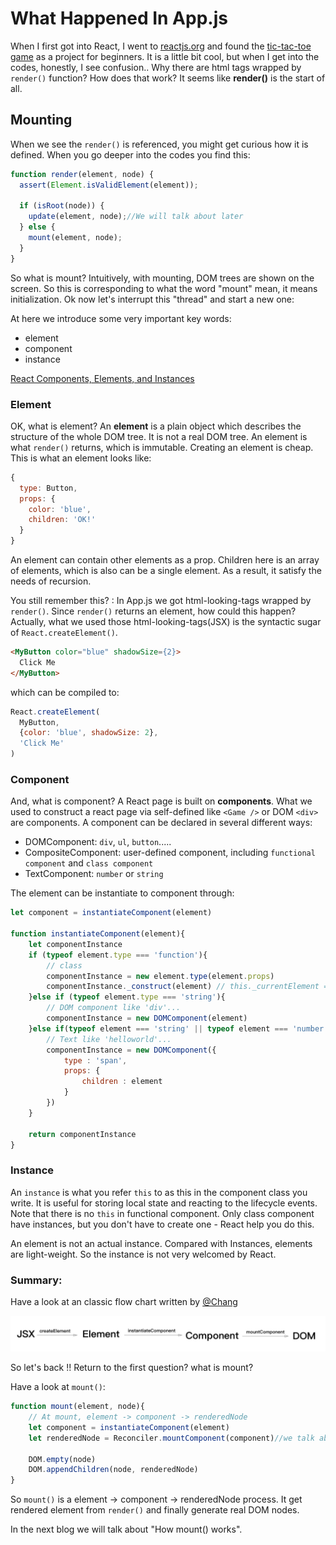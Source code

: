 # What Happened In App.js

When I first got into React, I went to [reactjs.org](reactjs.org) and found the [tic-tac-toe game](https://reactjs.org/tutorial/tutorial.html#what-are-we-building) as a project for beginners. It is a little bit cool, but when I get into the codes, honestly, I see confusion.. Why there are html tags wrapped by `render()` function? How does that work? It seems like **render()** is the start of all.

## Mounting

When we see the `render()` is referenced, you might get curious how it is defined. When you go deeper into the codes you find this:

```js
function render(element, node) {
  assert(Element.isValidElement(element));

  if (isRoot(node)) {
    update(element, node);//We will talk about later
  } else {
    mount(element, node);
  }
}
```

So what is mount? Intuitively, with mounting, DOM trees are shown on the screen. So this is corresponding to what the word "mount" mean, it means initialization. Ok now let's interrupt this "thread" and start a new one:

At here we introduce some very important key words:
* element
* component
* instance

[React Components, Elements, and Instances](https://reactjs.org/blog/2015/12/18/react-components-elements-and-instances.html)

### Element

OK, what is element? An **element** is a plain object which describes the structure of the whole DOM tree. It is not a real DOM tree. An element is what `render()` returns, which is immutable. Creating an element is cheap. This is what an element looks like:

```js
{
  type: Button,
  props: {
    color: 'blue',
    children: 'OK!'
  }
}
```

 An element can contain other elements as a prop. Children here is an array of elements, which is also can be a single element. As a result, it satisfy the needs of recursion.

You still remember this? : In App.js we got html-looking-tags wrapped by `render()`. Since `render()` returns an element, how could this happen? Actually, what we used those html-looking-tags(JSX) is the syntactic sugar of `React.createElement()`. 
```html
<MyButton color="blue" shadowSize={2}>
  Click Me
</MyButton>
```
which can be compiled to:

```js
React.createElement(
  MyButton,
  {color: 'blue', shadowSize: 2},
  'Click Me'
)
```
### Component

And, what is component? A React page is built on **components**. What we used to construct a react page via self-defined like `<Game />` or DOM `<div>` are components. A component can be declared in several different ways:

* DOMComponent: `div`, `ul`, `button`.....
* CompositeComponent: user-defined component, including `functional component` and `class component`
* TextComponent: `number` or `string`

The element can be instantiate to component through:

```js
let component = instantiateComponent(element)

function instantiateComponent(element){
	let componentInstance
	if (typeof element.type === 'function'){
		// class
		componentInstance = new element.type(element.props)
		componentInstance._construct(element) // this._currentElement = element
	}else if (typeof element.type === 'string'){
		// DOM component like 'div'...
		componentInstance = new DOMComponent(element)
	}else if(typeof element === 'string' || typeof element === 'number' ){
		// Text like 'helloworld'...
		componentInstance = new DOMComponent({
			type : 'span',
			props: {
				children : element
			}
		})
	}

	return componentInstance
}
```

### Instance

An `instance` is what you refer `this` to as this in the component class you write. It is useful for storing local state and reacting to the lifecycle events. Note that there is no `this` in functional component. Only class component have instances, but you don't have to create one - React help you do this.

An element is not an actual instance. Compared with Instances, elements are light-weight. So the instance is not very welcomed by React.

### Summary:

Have a look at an classic flow chart written by [@Chang](https://github.com/cyan33/)

![mount-process](mount-process.jpg)

So let's back !! Return to the first question? what is mount?

Have a look at `mount()`:
```js
function mount(element, node){
	// At mount, element -> component -> renderedNode
	let component = instantiateComponent(element)
	let renderedNode = Reconciler.mountComponent(component)//we talk about Reconciler later

	DOM.empty(node)
	DOM.appendChildren(node, renderedNode)
}
```
So `mount()` is a element -> component -> renderedNode process. It get rendered element from `render()` and finally generate real DOM nodes.

In the next blog we will talk about "How mount() works".

















